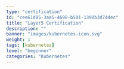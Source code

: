 ```yaml
---
type: "certification"
id: "cee61d85-3aa5-4698-b501-1390b3d74dec"
title: "Layer5 Certification"
description: ""
banner: "images/kubernetes-icon.svg"
weight: 1
tags: [kubernetes]
level: "beginner"
categories: "Kubernetes"
---
```

